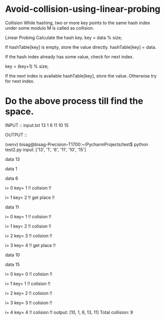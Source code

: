 # Avoid-collision-using-linear-probing

Collision
While hashing, two or more key points to the same hash index under some modulo M is called as collision.




Linear Probing
Calculate the hash key. key = data % size;

If hashTable[key] is empty, store the value directly. hashTable[key] = data.

If the hash index already has some value, check for next index.

key = (key+1) % size;

If the next index is available hashTable[key], store the value. Otherwise try for next index.

Do the above process till find the space.
=====================================================================================================
INPUT :: input.txt
13
1
6
11
10
15

OUTPUT ::  

(venv) bisag@bisag-Precision-T1700:~/PycharmProjects/test$ python test2.py
input:  ['13', '1', '6', '11', '10', '15']

data 13

data 1

data 6

i= 0
key= 1
!! colision !!

i= 1
key= 2
!! get place !!

data 11

i= 0
key= 1
!! colision !!

i= 1
key= 2
!! colision !!

i= 2
key= 3
!! colision !!

i= 3
key= 4
!! get place !!

data 10

data 15

i= 0
key= 0
!! colision !!

i= 1
key= 1
!! colision !!

i= 2
key= 2
!! colision !!

i= 3
key= 3
!! colision !!

i= 4
key= 4
!! colision !!
output:  [10, 1, 6, 13, 11]
Total collision:  9
